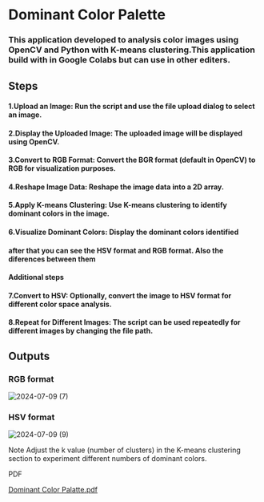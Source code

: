 # Dominant Color Palette

### This application developed to analysis color images using OpenCV and Python with K-means clustering.This application build with in Google Colabs but can use in other editers.

## Steps

#### 1.Upload an Image: Run the script and use the file upload dialog to select an image.

#### 2.Display the Uploaded Image: The uploaded image will be displayed using OpenCV.

#### 3.Convert to RGB Format: Convert the BGR format (default in OpenCV) to RGB for visualization purposes.

#### 4.Reshape Image Data: Reshape the image data into a 2D array.

#### 5.Apply K-means Clustering: Use K-means clustering to identify dominant colors in the image.

#### 6.Visualize Dominant Colors: Display the dominant colors identified



#### after that you can see the HSV format and RGB format. Also the diferences between them

#### Additional steps

#### 7.Convert to HSV: Optionally, convert the image to HSV format for different color space analysis.

#### 8.Repeat for Different Images: The script can be used repeatedly for different images by changing the file path.

## Outputs

### RGB format
![2024-07-09 (7)](https://github.com/malmiO/Dominant-Color-Palette/assets/152839482/de8631f1-eb88-48e2-993a-4d3d088d0645)

### HSV format
![2024-07-09 (9)](https://github.com/malmiO/Dominant-Color-Palette/assets/152839482/0d18927b-8c19-45b9-94ee-c3b2158cda16)

Note
Adjust the k value (number of clusters) in the K-means clustering section to experiment different numbers of dominant colors.

PDF

[Dominant Color Palatte.pdf](https://github.com/user-attachments/files/16135164/Dominant.Color.Palatte.pdf)
